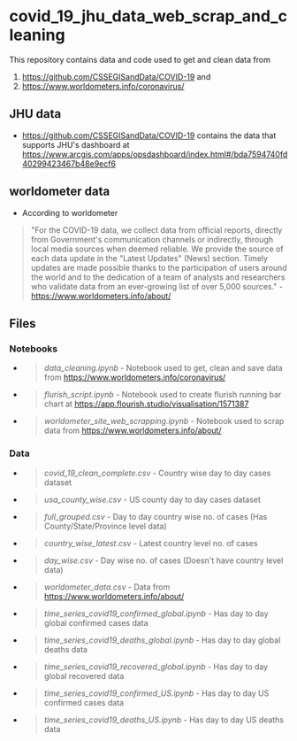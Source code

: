# covid_19_jhu_data_web_scrap_and_cleaning
This repository contains data and code used to get and clean data from 
1. https://github.com/CSSEGISandData/COVID-19 and 
2. https://www.worldometers.info/coronavirus/

## JHU data
* https://github.com/CSSEGISandData/COVID-19 contains the data that supports JHU's dashboard at https://www.arcgis.com/apps/opsdashboard/index.html#/bda7594740fd40299423467b48e9ecf6

## worldometer data
* According to worldometer 
> "For the COVID-19 data, we collect data from official reports, directly from Government's communication channels or indirectly, through local media sources when deemed reliable. We provide the source of each data update in the "Latest Updates" (News) section. Timely updates are made possible thanks to the participation of users around the world and to the dedication of a team of analysts and researchers who validate data from an ever-growing list of over 5,000 sources." - https://www.worldometers.info/about/

## Files

### Notebooks
* > *data_cleaning.ipynb* - Notebook used to get, clean and save data from https://www.worldometers.info/coronavirus/
* > *flurish_script.ipynb* - Notebook used to create flurish running bar chart at https://app.flourish.studio/visualisation/1571387
* > *worldometer_site_web_scrapping.ipynb* - Notebook used to scrap data from https://www.worldometers.info/about/

### Data    
* > *covid_19_clean_complete.csv* - Country wise day to day cases dataset  
* > *usa_county_wise.csv* - US county day to day cases dataset  

* > *full_grouped.csv* - Day to day country wise no. of cases (Has County/State/Province level data)  
* > *country_wise_latest.csv* - Latest country level no. of cases  
* > *day_wise.csv* - Day wise no. of cases (Doesn't have country level data)  
  
* > *worldometer_data.csv* - Data from https://www.worldometers.info/about/
   
* > *time_series_covid19_confirmed_global.ipynb* - Has day to day global confirmed cases data  
* > *time_series_covid19_deaths_global.ipynb* - Has day to day global deaths data  
* > *time_series_covid19_recovered_global.ipynb* - Has day to day global recovered data  
    
* > *time_series_covid19_confirmed_US.ipynb* - Has day to day US confirmed cases data  
* > *time_series_covid19_deaths_US.ipynb* - Has day to day US deaths data  
